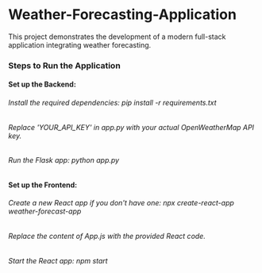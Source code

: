 # Weather-Forecasting-Application

This project demonstrates the development of a modern full-stack application integrating weather forecasting. 

### Steps to Run the Application
#### Set up the Backend:

###### Install the required dependencies: pip install -r requirements.txt
###### Replace 'YOUR_API_KEY' in app.py with your actual OpenWeatherMap API key.
###### Run the Flask app: python app.py
#### Set up the Frontend:

###### Create a new React app if you don't have one: npx create-react-app weather-forecast-app
###### Replace the content of App.js with the provided React code.
###### Start the React app: npm start

